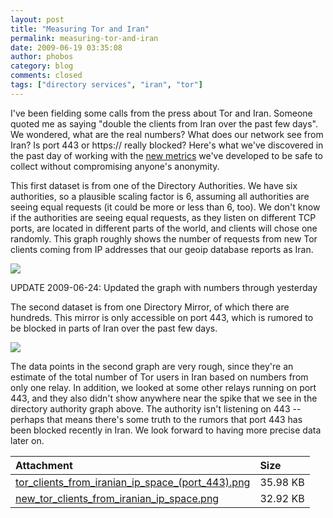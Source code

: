 ```yaml
---
layout: post
title: "Measuring Tor and Iran"
permalink: measuring-tor-and-iran
date: 2009-06-19 03:35:08
author: phobos
category: blog
comments: closed
tags: ["directory services", "iran", "tor"]
---
```


I've been fielding some calls from the press about Tor and Iran. Someone quoted me as saying "double the clients from Iran over the past few days". We wondered, what are the real numbers? What does our network see from Iran? Is port 443 or https:// really blocked? Here's what we've discovered in the past day of working with the [new metrics](https://blog.torproject.org/blog/performance-measurements-and-blockingresistance-analysis-tor-network) we've developed to be safe to collect without compromising anyone's anonymity.

<!-- more -->

This first dataset is from one of the Directory Authorities. We have six authorities, so a plausible scaling factor is 6, assuming all authorities are seeing equal requests (it could be more or less than 6, too). We don't know if the authorities are seeing equal requests, as they listen on different TCP ports, are located in different parts of the world, and clients will chose one randomly. This graph roughly shows the number of requests from new Tor clients coming from IP addresses that our geoip database reports as Iran.  

![](https://blog.torproject.org/files/new_tor_clients_from_iranian_ip_space.png)

UPDATE 2009-06-24: Updated the graph with numbers through yesterday

The second dataset is from one Directory Mirror, of which there are hundreds. This mirror is only accessible on port 443, which is rumored to be blocked in parts of Iran over the past few days.  

![](https://blog.torproject.org/files/tor_clients_from_iranian_ip_space_(port_443).png)

The data points in the second graph are very rough, since they're an estimate of the total number of Tor users in Iran based on numbers from only one relay. In addition, we looked at some other relays running on port 443, and they also didn't show anywhere near the spike that we see in the directory authority graph above. The authority isn't listening on 443 -- perhaps that means there's some truth to the rumors that port 443 has been blocked recently in Iran. We look forward to having more precise data later on.

<table>
<thead>
<tr class="header">
<th align="left">Attachment</th>
<th align="left">Size</th>
</tr>
</thead>
<tbody>
<tr class="odd">
<td align="left"><a href="https://blog.torproject.org/files/tor_clients_from_iranian_ip_space_(port_443).png">tor_clients_from_iranian_ip_space_(port_443).png</a></td>
<td align="left">35.98 KB</td>
</tr>
<tr class="even">
<td align="left"><a href="https://blog.torproject.org/files/new_tor_clients_from_iranian_ip_space.png">new_tor_clients_from_iranian_ip_space.png</a></td>
<td align="left">32.92 KB</td>
</tr>
</tbody>
</table>


